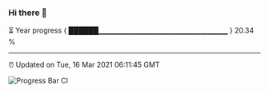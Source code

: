 ### Hi there 👋

⏳ Year progress { ██████▁▁▁▁▁▁▁▁▁▁▁▁▁▁▁▁▁▁▁▁▁▁▁▁ } 20.34 %

---

⏰ Updated on Tue, 16 Mar 2021 06:11:45 GMT

![Progress Bar CI](https://github.com/liununu/liununu/workflows/Progress%20Bar%20CI/badge.svg)
